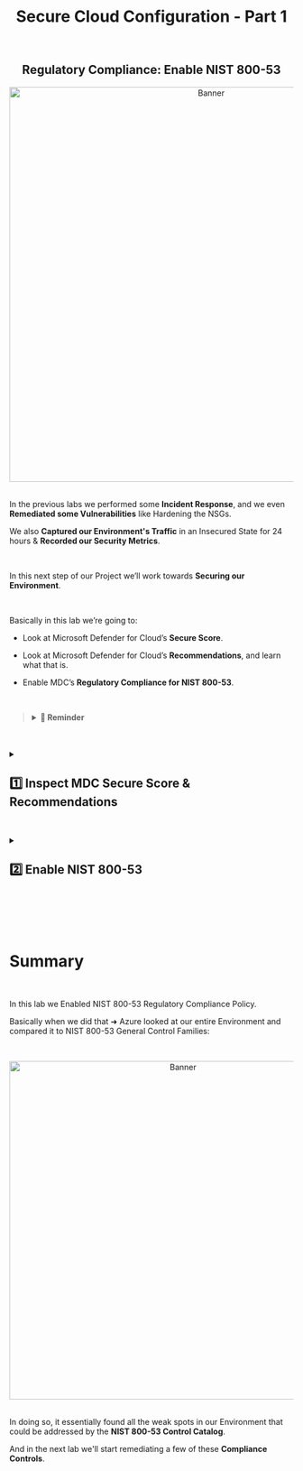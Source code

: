 <h1 align="center">Secure Cloud Configuration - Part 1</h1>

<br>

<h2 align="center">Regulatory Compliance: Enable NIST 800-53</h2>

<p align="center">
<img width="700" src="https://github.com/user-attachments/assets/ba44e0c3-5ee1-4d97-b92a-13e15c4c6c1e" alt="Banner"/>

<br>

<br>

In the previous labs we performed some **Incident Response**, and we even **Remediated some Vulnerabilities** like Hardening the NSGs.

We also **Captured our Environment's Traffic** in an Insecured State for 24 hours & **Recorded our Security Metrics**.

<br>

In this next step of our Project we’ll work towards **Securing our Environment**.

<br>

Basically in this lab we’re going to:

  -	Look at Microsoft Defender for Cloud’s **Secure Score**.
    
  -	Look at Microsoft Defender for Cloud’s **Recommendations**, and learn what that is.
    
  -	Enable MDC’s **Regulatory Compliance for NIST 800-53**.

<br>

>   <details close> 
>   
> **<summary> 💭 Reminder</summary>**
> 
> If you remember ➜ **NIST 800-53** is the **Security and Privacy Control Family**.
> 
> It’s basically just a really large **Catalog of Controls** that we can use to either **Evaluate** or help **Secure our Environment**.
> 
> <br>
>   
> When we Enable the **NIST 800-53 Regulatory Compliance** in **Azure**:
>   
> ➡️ It’s going to show us things that we can do in Azure to **Secure our Environment** ➜ which align with **NIST 800-53 Controls**.
> 
> It gives us a better intuition of:
>   - What is NIST 800-53.
>   - How it’s Used.
>   - Why it’s Useful.
>   
>   </details>

<br>

<br>

<details close> 
<summary> <h2>1️⃣ Inspect MDC Secure Score & Recommendations</h2> </summary>
<br>

The first thing we’re going to do is Inspect the [**Microsoft Defender for Cloud Secure Score**](https://learn.microsoft.com/en-us/defender-xdr/microsoft-secure-score?view=o365-worldwide)

We’ll go to the **Azure Portal** ➜ open **Microsoft Defender for Cloud**:

![azure portal](https://github.com/user-attachments/assets/08ab92a6-b905-431a-a3ad-37cc7f009423)

<br>

>   <details close> 
>   
> **<summary> 💡 </summary>**
> 
> Defender for Cloud provides us with a 🛡️ **Secure Score**.
> 
> It’s a single metric that we can use to gage our **Security Posture** and how good it is.
>   
>   </details>

<br>

Then we can click on the **Recommendations** blade on the left side:

![azure portal](https://github.com/user-attachments/assets/aa067180-eb69-49ce-a58a-c2755c4dec22)

<br>

The interface will show us all the things that are contributing to our Environment’s **Security Score**.

<br>

  <details close> 
  
**<summary> 💡 </summary>**

It’ll show us areas that essentially have gaps:

➡️ So we can implement things in Azure & perform some Configurations in order to make our Security Score go Up.

<br>

  </details>

<br>

![azure portal](https://github.com/user-attachments/assets/40fd5b5b-75d8-4f88-93dc-3fb5acf65eb4)

<br>

🔍 We can look through all the different **Recommendations** and get a good sense of what we can do to **Harden our Environment**.

<br>

<h2></h2>
<br>

<h3>Inspect MDC Recommendations</h3>

<br>

If we click on ```View recommendations >```:

![azure portal](https://github.com/user-attachments/assets/fb6bf830-e0b1-445f-9a64-77f6983bc2c0)

<br>

It'll show all the things that are contributing to our **Secure Score** ➜ areas in our Environment that essentially have "Gaps".

![azure portal](https://github.com/user-attachments/assets/f1ade39b-9c81-487b-82ce-e8ce851bfe5d)

<br>

We can implent things in **Azure** ➜ make some Configurations to get our **Secure Score** to go Up.

For example: under ```> Restrict unauthorized network access``` ➜ if we click on the first Recommendation:

![azure portal](https://github.com/user-attachments/assets/04a75668-ffb7-492f-be99-88b53cca10c6)

<br>

MDC will give us Recommendations on how we can fix it:

- There's a detailed **Description** of what the Recomendation involves.
  
- And there's also the **Remediation Steps** section that breaks down what we have do to Remediate the issue.

![azure portal](https://github.com/user-attachments/assets/ed0fc54d-4774-422b-9fff-d4f379a02a76)

<br>

✅ So we've analysed the **Recommendations** that when fixed would improve our Environmen's **Secure Score**.

<br>

  </details>

<h2></h2>

<details close> 
<summary> <h2>2️⃣ Enable NIST 800-53</h2> </summary>
<br>

> Add [**NIST 800-53: Security and Privacy Controls for Information Systems and Organizations**](https://csrc.nist.gov/pubs/sp/800/53/r5/upd1/final) to **Microsoft Defender for Cloud**.
> 
> 💡 [**Full Publication**](https://nvlpubs.nist.gov/nistpubs/SpecialPublications/NIST.SP.800-53r5.pdf).

<br>

The next thing we’re going to do is **Enable Regulatory Compliance for NIST 800-53**.

This will basically do the same thing as the **MDC Secure Score Recommendations** ➜ but it’ll do it in the “lens” of **NIST 800-53**.

<br>

  <details close> 
  
**<summary> 📌 Refresher</summary>**

<br>

[NIST 800-53](https://csrc.nist.gov/projects/cprt/catalog#/cprt/framework/version/SP_800_53_5_1_0/home) is a really large control catalog with a lot of different control families like:

-	 Access Control
-	 Identification and Authentication
-	 Incidence Response, etc.

![azure portal](https://github.com/user-attachments/assets/c252a0a1-7952-41a2-8ef2-539f45ddcefa)

<br>

These are all different categories ➜ and then inside of these there’s a lot of **Sub-Controls** essentially

For example: inside of **"SC - SYSTEM AND COMMUNICATION PROTECTION"** ➜ there's a lot of different Categories:

![azure portal](https://github.com/user-attachments/assets/5126055b-5f4b-4456-9aba-62efb764c7e1)

<br>

When we enable NIST 800-53 Regulatory Compliance inside of Defender for Cloud:

  - It’s basically going to look at all the different Controls inside of NIST 800-53
    
  - And it'll suggest different things we can do in our Environment that align with, for example, SC-7:

![azure portal](https://github.com/user-attachments/assets/1d95d567-d4ed-4ef9-9c4b-6a65a3cf5c89)

<br>

Essentially it will suggest different implementations we can do in Azure to bring our Environment "Up to Par" with NIST 800-53.

In a way, show us Gaps in relation to Controls that exist in NIST 800-53.

  </details>

<br>

To add NIST 800-53:

  - First inside the MDC home page ➜ click on the **Regulatory Compliance** blade on the left side:
![azure portal](https://github.com/user-attachments/assets/5072ca93-f076-4163-80c2-967704432b2f)

<br>

  - Then at the top ➜ click on **Manage compliance policies**:

![azure portal](https://github.com/user-attachments/assets/67f38c0f-4c42-4080-8e07-d4a3db87e06d)

<br>

  - We'll then click on our ```Azure subscription 1```:

![azure portal](https://github.com/user-attachments/assets/44cef131-d6fe-4065-918b-d009306265d7)

<br>

  - Inside the **Security policy** blade ➜ under **Industry & regulatory standards**  ➜ click on the **"Add more standards"** button:

![azure portal](https://github.com/user-attachments/assets/80d7228c-709e-46e2-981b-37028c7a5374)

<br>

  - Add ```NIST 800-53 R5``` as a **Regulatory Compliance Standard**:

![azure portal](https://github.com/user-attachments/assets/f66d02b4-3cb0-40f1-aa86-91f56bdc8263)

<br>

- We'll leave the Initiative Assignment Configurations as the default ones ➜ so just click **"Create"**

![azure portal](https://github.com/user-attachments/assets/29baa074-9bbf-444f-a9b4-8a25ebf31d8e)

<br>

The Policy Initiative Assignment takes a few minutes to take effect.

After waiting a while ➜ we can confirm that **NIST 800-53 R5** was successfully assigned to our Subscription ✅

![azure portal](https://github.com/user-attachments/assets/28fedd9f-d9c4-4c85-96ae-75f482a76827)

<br>


⚠️ Again ➜ it takes some time for the policy to be added to our Environment.

But eventually it should appear inside of our MDC Dashboard ➜ under **Regulatory compliance**:

![azure portal](https://github.com/user-attachments/assets/d75d993f-2264-4122-98a5-1b36ebc9f5b9)

<br>


  <details close> 
  
**<summary> 📝 Recap</summary>**

Basically **NIST 800-53** contains a whole bunch of **Control Families** with different Controls that we can apply to our Environment.

NIST 800-53 is not specific to any Environment ➜ they're just generalized Controls.

But Microsoft created this NIST 800-53 Policy to map those General Controls to things that we can actually do inside of **Azure**.

This are the general **Control Families** defined by **NIST**:

![azure portal](https://github.com/user-attachments/assets/66c76459-949a-4f33-880b-c9d878f13baf)

<br>

If we expand one of the Control Families ➜ **“AC. Access Control”** for example:

It shows what we can do inside of the Azure Portal to our Resources to be **“Compliant”** with each individual Sub-Control:

![azure portal](https://github.com/user-attachments/assets/09b96474-e6de-4a32-b7a9-6323467736db)

<br>

Again as an example: for **IR-6(2)** as defined by NIST ➜ there could be some Improvements made in our Environment:

![azure portal](https://github.com/user-attachments/assets/eeebf9e4-d92f-4f3d-8855-9dcc1c853c7d)

<br>

We can click on the first **Automated assessment** ➜ and MDC will give us Instructions on how to remediate this issue:

If we expand the ```∨ Remediation steps``` ➜ it'll give us the Steps to Take in order to Manually Remidiate this Sub-Control.

![azure portal](https://github.com/user-attachments/assets/573f186d-db6b-45c2-bc91-e425a4433845)

<br>

  </details>

<br>

➡️ In our upcoming lab ➜ we're going to implement **SC-7 Boundary Protection**, in order to bring this Control "Up to Compliance".

<br>

<h2></h2>

  </details>

<br>

<br>

<br>

<br>

<h1>Summary</h1>
<br>

In this lab we Enabled NIST 800-53 Regulatory Compliance Policy.

Basically when we did that ➜ Azure looked at our entire Environment and compared it to NIST 800-53 General Control Families:

<br>

<p align="center">
<img width="600" src="https://github.com/user-attachments/assets/52efb6c2-59e0-4025-a9c9-ef8f298032d8" alt="Banner"/>

<br>

<br>

In doing so, it essentially found all the weak spots in our Environment that could be addressed by the **NIST 800-53 Control Catalog**.

And in the next lab we'll start remediating a few of these **Compliance Controls**.


<br>

<br>

<br>

<br>

<br>

<br>

<br>
  
<br>

